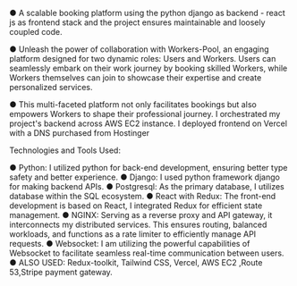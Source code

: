 ● A scalable booking platform using the python django as backend - react js as frontend
stack and the project ensures maintainable and loosely coupled code.

● Unleash the power of collaboration with Workers-Pool, an engaging platform designed
for two dynamic roles: Users and Workers. Users can seamlessly embark on their work
journey by booking skilled Workers, while Workers themselves can join to showcase
their expertise and create personalized services.

● This multi-faceted platform not only facilitates bookings but also empowers Workers to
shape their professional journey. I orchestrated my project's backend across AWS EC2
instance. I deployed frontend on Vercel with a DNS purchased from Hostinger

Technologies and Tools Used:

● Python: I utilized python for back-end development, ensuring better type safety and
better experience.
● Django: I used python framework django for making backend APIs.
● Postgresql: As the primary database, I utilizes database within the SQL ecosystem.
● React with Redux: The front-end development is based on React, I integrated Redux for
efficient state management.
● NGINX: Serving as a reverse proxy and API gateway, it interconnects my distributed
services. This ensures routing, balanced workloads, and functions as a rate limiter to
efficiently manage API requests.
● Websocket: I am utilizing the powerful capabilities of Websocket to facilitate seamless
real-time communication between users.
● ALSO USED: Redux-toolkit, Tailwind CSS, Vercel, AWS EC2 ,Route 53,Stripe payment
gateway.
